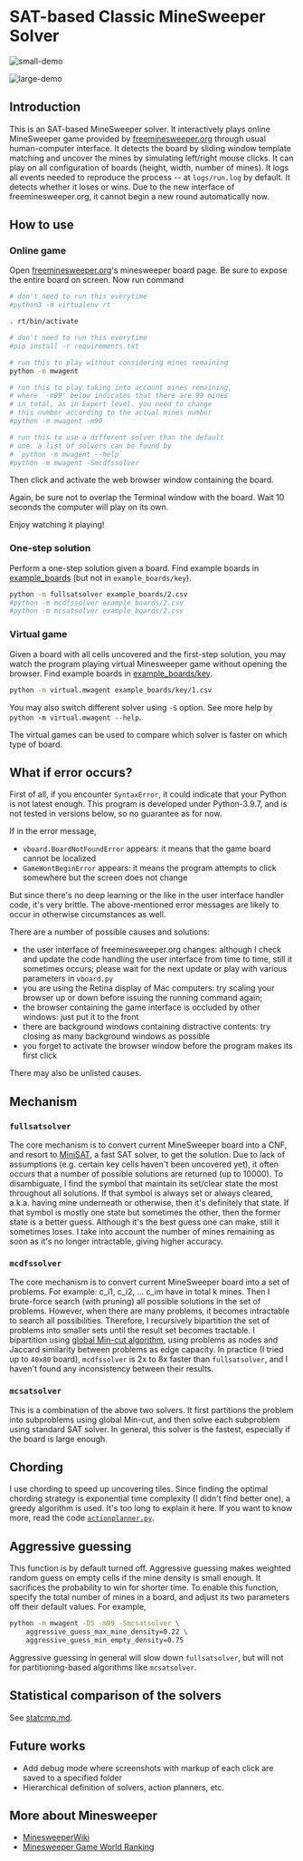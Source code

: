 # SAT-based Classic MineSweeper Solver

![small-demo](demo/small.gif)

![large-demo](demo/large.gif)

## Introduction

This is an SAT-based MineSweeper solver.
It interactively plays online MineSweeper game provided by [freeminesweeper.org](https://freeminesweeper.org) through usual human-computer interface.
It detects the board by sliding window template matching and uncover the mines by simulating left/right mouse clicks.
It can play on all configuration of boards (height, width, number of mines).
It logs all events needed to reproduce the process -- at `logs/run.log` by default.
It detects whether it loses or wins.
Due to the new interface of freeminesweeper.org, it cannot begin a new round automatically now.

## How to use

### Online game

Open [freeminesweeper.org](https://freeminesweeper.org)'s minesweeper board page.
Be sure to expose the entire board on screen.
Now run command

```bash
# don't need to run this everytime
#python3 -m virtualenv rt

. rt/bin/activate

# don't need to run this everytime
#pip install -r requirements.txt

# run this to play without considering mines remaining
python -m mwagent

# run this to play taking into account mines remaining,
# where `-m99' below indicates that there are 99 mines
# in total, as in Expert level. you need to change
# this number according to the actual mines number
#python -m mwagent -m99

# run this to use a different solver than the default
# one. a list of solvers can be found by
# `python -m mwagent --help`
#python -m mwagent -Smcdfssolver
```

Then click and activate the web browser window containing the board.

Again, be sure not to overlap the Terminal window with the board.
Wait 10 seconds the computer will play on its own.

Enjoy watching it playing!

### One-step solution

Perform a one-step solution given a board.
Find example boards in [example\_boards](example_boards) (but not in `example_boards/key`).

```bash
python -m fullsatsolver example_boards/2.csv
#python -m mcdfssolver example_boards/2.csv
#python -m mcsatsolver example_boards/2.csv
```

### Virtual game

Given a board with all cells uncovered and the first-step solution, you may watch the program playing virtual Minesweeper game without opening the browser.
Find example boards in [example\_boards/key](example_boards/key).

```bash
python -m virtual.mwagent example_boards/key/1.csv
```

You may also switch different solver using `-S` option.
See more help by `python -m virtual.mwagent --help`.

The virtual games can be used to compare which solver is faster on which type of board.

## What if error occurs?

First of all, if you encounter `SyntaxError`, it could indicate that your Python is not latest enough.
This program is developed under Python-3.9.7, and is not tested in versions below, so no guarantee as for now.

If in the error message,

- `vboard.BoardNotFoundError` appears:
  it means that the game board cannot be localized
- `GameWontBeginError` appears:
  it means the program attempts to click somewhere but the screen does not change

But since there's no deep learning or the like in the user interface handler code, it's very brittle.
The above-mentioned error messages are likely to occur in otherwise circumstances as well.

There are a number of possible causes and solutions:

- the user interface of freeminesweeper.org changes:
  although I check and update the code handling the user interface from time to time, still it sometimes occurs;
  please wait for the next update or play with various parameters in `vboard.py`
- you are using the Retina display of Mac computers:
  try scaling your browser up or down before issuing the running command again;
- the browser containing the game interface is occluded by other windows:
  just put it to the front
- there are background windows containing distractive contents:
  try closing as many background windows as possible
- you forget to activate the browser window before the program makes its first click

There may also be unlisted causes.

## Mechanism

### `fullsatsolver`

The core mechanism is to convert current MineSweeper board into a CNF, and resort to [MiniSAT](http://minisat.se/), a fast SAT solver, to get the solution.
Due to lack of assumptions (e.g. certain key cells haven't been uncovered yet), it often occurs that a number of possible solutions are returned (up to 10000).
To disambiguate, I find the symbol that maintain its set/clear state the most throughout all solutions.
If that symbol is always set or always cleared, a.k.a. having mine underneath or otherwise, then it's definitely that state.
If that symbol is mostly one state but sometimes the other, then the former state is a better guess.
Although it's the best guess one can make, still it sometimes loses.
I take into account the number of mines remaining as soon as it's no longer intractable, giving higher accuracy.

### `mcdfssolver`

The core mechanism is to convert current MineSweeper board into a set of problems.
For example: c\_i1, c\_i2, ... c\_im have in total k mines.
Then I brute-force search (with pruning) all possible solutions in the set of problems.
However, when there are many problems, it becomes intractable to search all possibilities.
Therefore, I recursively bipartition the set of problems into smaller sets until the result set becomes tractable.
I bipartition using [global Min-cut algorithm](https://stanford.edu/~rezab/classes/cme305/W14/Notes/4.pdf), using problems as nodes and Jaccard similarity between problems as edge capacity.
In practice (I tried up to `40x80` board), `mcdfssolver` is 2x to 8x faster than `fullsatsolver`, and I haven't found any inconsistency between their results.

### `mcsatsolver`

This is a combination of the above two solvers.
It first partitions the problem into subproblems using global Min-cut, and then solve each subproblem using standard SAT solver.
In general, this solver is the fastest, especially if the board is large enough.

## Chording

I use chording to speed up uncovering tiles.
Since finding the optimal chording strategy is exponential time complexity (I didn't find better one), a greedy algorithm is used.
It's too long to explain it here.
If you want to know more, read the code [`actionplanner.py`](./actionplanner.py).

## Aggressive guessing

This function is by default turned off.
Aggressive guessing makes weighted random guess on empty cells if the mine density is small enough.
It sacrifices the probability to win for shorter time.
To enable this function, specify the total number of mines in a board, and adjust its two parameters off their default values.
For example,

```bash
python -m mwagent -D5 -m99 -Smcsatsolver \
    aggressive_guess_max_mine_density=0.22 \
    aggressive_guess_min_empty_density=0.75
```

Aggressive guessing in general will slow down `fullsatsolver`, but will not for partitioning-based algorithms like `mcsatsolver`.

## Statistical comparison of the solvers

See [statcmp.md](runs/statcmp.md).

## Future works

- Add debug mode where screenshots with markup of each click are saved to a specified folder
- Hierarchical definition of solvers, action planners, etc.

## More about Minesweeper

- [MinesweeperWiki](https://minesweepergame.com/website/authoritative-minesweeper/wiki/Main_Page)
- [Minesweeper Game World Ranking](http://www.minesweeper.info/worldranking.php?ranking=1&utm_source=wechat_session&utm_medium=social&utm_oi=971045615085588480)
